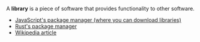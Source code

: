 A **library** is a piece of software that provides functionality to other software.

- [JavaScript's package manager (where you can download libraries)](https://www.npmjs.com/)
- [Rust's package manager](https://crates.io/)
- [Wikipedia article](<https://en.wikipedia.org/wiki/Library_(computing)>)
